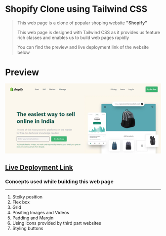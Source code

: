 # Shopify Clone using Tailwind CSS

> This web page is a clone of popular shoping website **"Shopify"**
>
> This web page is designed with Tailwind CSS as it provides us feature rich classes and enables us to build web pages rapidly
>
> You can find the preview and live deployment link of the website below

# Preview

![Preview Image](./assets/Shopify_Preview.png)

## [Live Deployment Link](https://rajshopifyclone.netlify.app/)

### Concepts used while building this web page

<hr>

1. Stciky position
2. Flex box
3. Grid
4. Positing Images and Videos
5. Padding and Margin
6. Using icons provided by third part websites
7. Styling buttons
